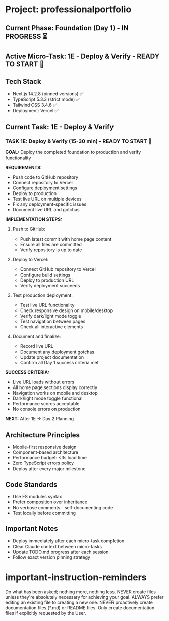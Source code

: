 # Project: professionalportfolio

## Current Phase: Foundation (Day 1) - IN PROGRESS ⏳
## Active Micro-Task: 1E - Deploy & Verify - READY TO START 🎯

## Tech Stack
- Next.js 14.2.8 (pinned versions) ✅
- TypeScript 5.3.3 (strict mode) ✅
- Tailwind CSS 3.4.6 ✅
- Deployment: Vercel ✅

## Current Task: 1E - Deploy & Verify

### TASK 1E: Deploy & Verify (15-30 min) - READY TO START 🎯

**GOAL:** Deploy the completed foundation to production and verify functionality

**REQUIREMENTS:**
- Push code to GitHub repository
- Connect repository to Vercel
- Configure deployment settings
- Deploy to production
- Test live URL on multiple devices
- Fix any deployment-specific issues
- Document live URL and gotchas

**IMPLEMENTATION STEPS:**
1. Push to GitHub:
   - Push latest commit with home page content
   - Ensure all files are committed
   - Verify repository is up to date

2. Deploy to Vercel:
   - Connect GitHub repository to Vercel
   - Configure build settings
   - Deploy to production URL
   - Verify deployment succeeds

3. Test production deployment:
   - Test live URL functionality
   - Check responsive design on mobile/desktop
   - Verify dark/light mode toggle
   - Test navigation between pages
   - Check all interactive elements

4. Document and finalize:
   - Record live URL
   - Document any deployment gotchas
   - Update project documentation
   - Confirm all Day 1 success criteria met

**SUCCESS CRITERIA:**
- Live URL loads without errors
- All home page sections display correctly
- Navigation works on mobile and desktop
- Dark/light mode toggle functional
- Performance scores acceptable
- No console errors on production

**NEXT:** After 1E → Day 2 Planning

## Architecture Principles
- Mobile-first responsive design
- Component-based architecture
- Performance budget: <3s load time
- Zero TypeScript errors policy
- Deploy after every major milestone

## Code Standards
- Use ES modules syntax
- Prefer composition over inheritance  
- No verbose comments - self-documenting code
- Test locally before committing

## Important Notes
- Deploy immediately after each micro-task completion
- Clear Claude context between micro-tasks
- Update TODO.md progress after each session
- Follow exact version pinning strategy

# important-instruction-reminders
Do what has been asked; nothing more, nothing less.
NEVER create files unless they're absolutely necessary for achieving your goal.
ALWAYS prefer editing an existing file to creating a new one.
NEVER proactively create documentation files (*.md) or README files. Only create documentation files if explicitly requested by the User.